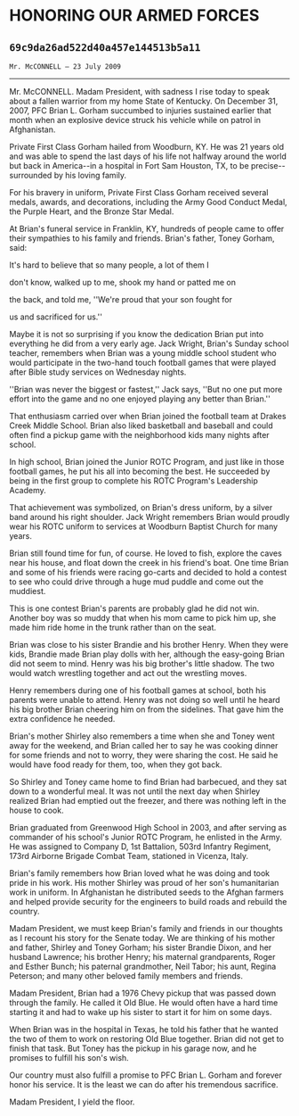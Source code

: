 # HONORING OUR ARMED FORCES
## `69c9da26ad522d40a457e144513b5a11`
`Mr. McCONNELL — 23 July 2009`

---


Mr. McCONNELL. Madam President, with sadness I rise today to speak 
about a fallen warrior from my home State of Kentucky. On December 31, 
2007, PFC Brian L. Gorham succumbed to injuries sustained earlier that 
month when an explosive device struck his vehicle while on patrol in 
Afghanistan.

Private First Class Gorham hailed from Woodburn, KY. He was 21 years 
old and was able to spend the last days of his life not halfway around 
the world but back in America--in a hospital in Fort Sam Houston, TX, 
to be precise--surrounded by his loving family.

For his bravery in uniform, Private First Class Gorham received 
several medals, awards, and decorations, including the Army Good 
Conduct Medal, the Purple Heart, and the Bronze Star Medal.

At Brian's funeral service in Franklin, KY, hundreds of people came 
to offer their sympathies to his family and friends. Brian's father, 
Toney Gorham, said:




 It's hard to believe that so many people, a lot of them I 


 don't know, walked up to me, shook my hand or patted me on 


 the back, and told me, ''We're proud that your son fought for 


 us and sacrificed for us.''


Maybe it is not so surprising if you know the dedication Brian put 
into everything he did from a very early age. Jack Wright, Brian's 
Sunday school teacher, remembers when Brian was a young middle school 
student who would participate in the two-hand touch football games that 
were played after Bible study services on Wednesday nights.

''Brian was never the biggest or fastest,'' Jack says, ''But no one 
put more effort into the game and no one enjoyed playing any better 
than Brian.''

That enthusiasm carried over when Brian joined the football team at 
Drakes Creek Middle School. Brian also liked basketball and baseball 
and could often find a pickup game with the neighborhood kids many 
nights after school.

In high school, Brian joined the Junior ROTC Program, and just like 
in those football games, he put his all into becoming the best. He 
succeeded by being in the first group to complete his ROTC Program's 
Leadership Academy.

That achievement was symbolized, on Brian's dress uniform, by a 
silver band around his right shoulder. Jack Wright remembers Brian 
would proudly wear his ROTC uniform to services at Woodburn Baptist 
Church for many years.

Brian still found time for fun, of course. He loved to fish, explore 
the caves near his house, and float down the creek in his friend's 
boat. One time Brian and some of his friends were racing go-carts and 
decided to hold a contest to see who could drive through a huge mud 
puddle and come out the muddiest.

This is one contest Brian's parents are probably glad he did not win. 
Another boy was so muddy that when his mom came to pick him up, she 
made him ride home in the trunk rather than on the seat.

Brian was close to his sister Brandie and his brother Henry. When 
they were kids, Brandie made Brian play dolls with her, although the 
easy-going Brian did not seem to mind. Henry was his big brother's 
little shadow. The two would watch wrestling together and act out the 
wrestling moves.

Henry remembers during one of his football games at school, both his 
parents were unable to attend. Henry was not doing so well until he 
heard his big brother Brian cheering him on from the sidelines. That 
gave him the extra confidence he needed.

Brian's mother Shirley also remembers a time when she and Toney went 
away for the weekend, and Brian called her to say he was cooking dinner 
for some friends and not to worry, they were sharing the cost. He said 
he would have food ready for them, too, when they got back.

So Shirley and Toney came home to find Brian had barbecued, and they 
sat down to a wonderful meal. It was not until the next day when 
Shirley realized Brian had emptied out the freezer, and there was 
nothing left in the house to cook.

Brian graduated from Greenwood High School in 2003, and after serving 
as commander of his school's Junior ROTC Program, he enlisted in the 
Army. He was assigned to Company D, 1st Battalion, 503rd Infantry 
Regiment, 173rd Airborne Brigade Combat Team, stationed in Vicenza, 
Italy.

Brian's family remembers how Brian loved what he was doing and took 
pride in his work. His mother Shirley was proud of her son's 
humanitarian work in uniform. In Afghanistan he distributed seeds to 
the Afghan farmers and helped provide security for the engineers to 
build roads and rebuild the country.

Madam President, we must keep Brian's family and friends in our 
thoughts as I recount his story for the Senate today. We are thinking 
of his mother and father, Shirley and Toney Gorham; his sister Brandie 
Dixon, and her husband Lawrence; his brother Henry; his maternal 
grandparents, Roger and Esther Bunch; his paternal grandmother, Neil 
Tabor; his aunt, Regina Peterson; and many other beloved family members 
and friends.

Madam President, Brian had a 1976 Chevy pickup that was passed down 
through the family. He called it Old Blue. He would often have a hard 
time starting it and had to wake up his sister to start it for him on 
some days.

When Brian was in the hospital in Texas, he told his father that he 
wanted the two of them to work on restoring Old Blue together. Brian 
did not get to finish that task. But Toney has the pickup in his garage 
now, and he promises to fulfill his son's wish.

Our country must also fulfill a promise to PFC Brian L. Gorham and 
forever honor his service. It is the least we can do after his 
tremendous sacrifice.

Madam President, I yield the floor.

